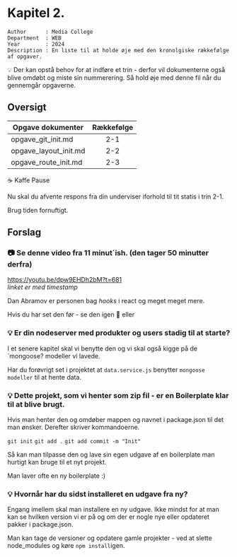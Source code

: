 # Kapitel 2.

```
Author      : Media College
Department  : WEB 
Year        : 2024 
Description : En liste til at holde øje med den kronolgiske rækkefølge af opgaver.         
```
:bulb:   Der kan opstå behov for at indføre et trin - derfor vil dokumenterne også blive omdøbt og miste sin nummerering.
         Så hold øje med denne fil når du gennemgår opgaverne.


## Oversigt

| Opgave dokumenter         | Rækkefølge    |
| -                         |:-------------:|
| opgave_git_init.md        | 2-1             |
| opgave_layout_init.md     | 2-2             |
| opgave_route_init.md      | 2-3             |

:coffee: Kaffe Pause

Nu skal du afvente respons fra din underviser iforhold til tit statis i trin 2-1.

Brug tiden fornuftigt.

## Forslag
### :camera: Se denne video fra 11 minut´ish. (den tager 50 minutter derfra)     
https://youtu.be/dpw9EHDh2bM?t=681  
*linket er med timestamp*

Dan Abramov er personen bag *hooks* i react og meget meget mere.
 

Hvis du har set den før - se den igen :eyes: eller 

### :bulb: Er din nodeserver med produkter og users stadig til at starte?

I et senere kapitel skal vi benytte den og vi skal også kigge på de `mongoose? modeller vi lavede.

Har du forøvrigt set i projektet at `data.service.js` benytter `mongoose modeller` til at hente data.

### :bulb: Dette projekt, som vi henter som zip fil -  er en Boilerplate klar til at blive brugt.

Hvis man henter den og omdøber mappen og navnet i package.json til det man ønsker. Derefter skriver kommandoerne.

`git init`
`git add .`
`git add commit -m "Init"`

Så kan man tilpasse den og lave sin egen udgave af en boilerplate man hurtigt kan bruge til et nyt projekt. 

Man laver ofte en ny boilerplate :)

### :bulb: Hvornår har du sidst installeret en udgave fra ny?

Engang imellem skal man installere en ny udgave. Ikke mindst for at man kan se hvilken version vi er på og om der er nogle nye eller opdateret pakker i package.json.

Man kan tage de versioner og opdatere gamle projekter - ved at slette node_modules og køre `npm install`igen.

